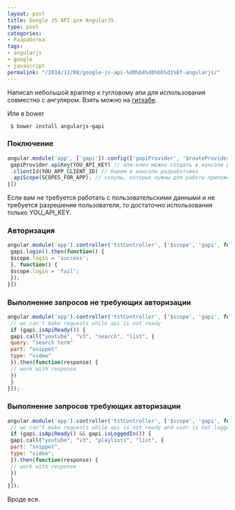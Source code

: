 ```yaml
---
layout: post
title: Google JS API для AngularJS
type: post
categories:
- Разработка
tags:
- angularjs
- google
- javascript
permalink: "/2014/11/08/google-js-api-%d0%b4%d0%bb%d1%8f-angularjs/"
---
```

Написал небольшой враппер к гугловому апи для использования совместно с ангуляром. Взять можно на [гитхабе](https://github.com/RussianPenguin/angularjs-gapi "angularjs-gapi").

Или в bower

```shell
 $ bower install angularjs-gapi
```

### Поключение

```javascript
angular.module('app', ['gapi']).config(['gapiProvider', '$routeProvider', function(gapiProvider, $routeProvider) {  
 gapiProvider.apiKey(YOU_API_KEY) // апи-ключ можно создать в консоли разработчика  
 .clientId(YOU_APP_CLIENT_ID) // берем в консоли разработчика  
 .apiScope(SCOPES_FOR_APP); // скоупы, которые нужны для работы приложения  
}])
```

Если вам не требуется работать с пользовательскими данными и не требуется разрешение пользователя, то достаточно использования только YOU_API_KEY.

### Авторизация

```javascript
angular.module('app').controller('tstController', ['$scope', 'gapi', function($scope, gapi) {  
 gapi.login().then(function() {  
 $scope.login = 'success';  
 }, function() {  
 $scope.login = 'fail';  
 });  
}])
```

### Выполнение запросов не требующих авторизации

```javascript
angular.module('app').controller('tstController', ['$scope', 'gapi', function($scope, gapi) {  
 // we can't make requests while api is not ready  
 if (gapi.isApiReady()) {  
 gapi.call("youtube", "v3", "search", "list", {  
 query: "search term"  
 part: "snippet"  
 type: "video"  
 }).then(function(response) {  
 // work with response  
 })  
 }  
}]);
```

### Выполнение запросов требующих авторизации

```javascript
angular.module('app').controller('tstController', ['$scope', 'gapi', function($scope, gapi) {  
 // we can't make requests while api is not ready and user is not logged in  
 if (gapi.isApiReady() && gapi.isLoggedIn()) {  
 gapi.call("youtube", "v3", "playlists", "list", {  
 part: "snippet",  
 type: "video";  
 }).then(function(response) {  
 // work with response  
 })  
 }  
}]);
```

Вроде все.

